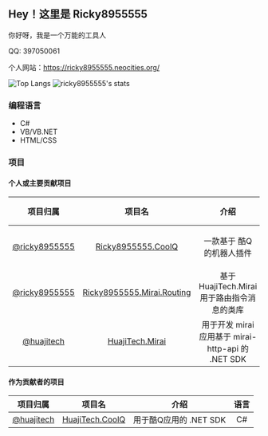 ## Hey！这里是 Ricky8955555

你好呀，我是一个万能的工具人

QQ: 397050061

个人网站：https://ricky8955555.neocities.org/

![Top Langs](https://github-readme-stats-89dq8p8qw.vercel.app/api/top-langs/?username=ricky8955555&hide=html)
![ricky8955555's stats](https://github-readme-stats-89dq8p8qw.vercel.app/api?username=ricky8955555&show_icons=true&count_private=true&line_height=33.99)

### 编程语言

- C#
- VB/VB.NET
- HTML/CSS

### 项目

#### 个人或主要贡献项目

|项目归属|项目名|介绍|语言|框架 / SDK|程序版本|状态|
|:----:|:----:|:----:|:----:|:----:|:----:|:----:|
|[@ricky8955555](https://github.com/ricky8955555)|[Ricky8955555.CoolQ](https://github.com/ricky8955555/Ricky8955555.CoolQ)|一款基于 酷Q 的机器人插件|C#|.NET Framework 4.7.2 / [HuajiTech.CoolQ](https://github.com/huajitech/coolq-dotnet-sdk)|v1.13.1 (release) v2.3.x (debug)|停更|
|[@ricky8955555](https://gitlab.huajitech.net/Ricky8955555)|[Ricky8955555.Mirai.Routing](https://gitlab.huajitech.net/Ricky8955555/mirai-routing)|基于 HuajiTech.Mirai 用于路由指令消息的类库|C#|.NET Core 3.1 / [HuajiTech.Mirai](https://gitlab.huajitech.net/huajitech/mirai-http-dotnet-sdk)|v1.0.3-beta (debug)|随缘|
|[@huajitech](https://gitlab.huajitech.net/huajitech)|[HuajiTech.Mirai](https://gitlab.huajitech.net/huajitech/mirai-http-dotnet-sdk)|用于开发 mirai 应用基于 mirai-http-api 的 .NET SDK|C#|.NET Core 3.1|Debugging|持更|

#### 作为贡献者的项目
|项目归属|项目名|介绍|语言|
|:----:|:----:|:----:|:----:|
|[@huajitech](https://github.com/huajitech)|[HuajiTech.CoolQ](https://github.com/huajitech/coolq-dotnet-sdk)|用于酷Q应用的 .NET SDK|C#|
